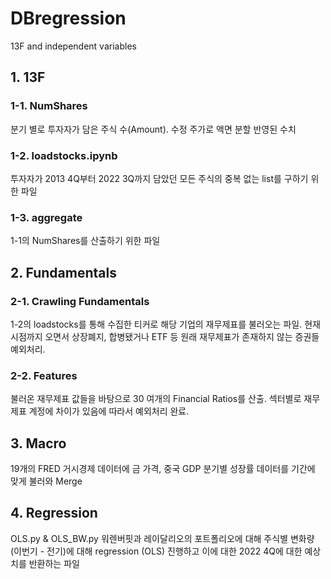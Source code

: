 # DBregression
13F and independent variables

## 1. 13F
### 1-1. NumShares
분기 별로 투자자가 담은 주식 수(Amount). 수정 주가로 액면 분할 반영된 수치
### 1-2. loadstocks.ipynb
투자자가 2013 4Q부터 2022 3Q까지 담았던 모든 주식의 중복 없는 list를 구하기 위한 파일
### 1-3. aggregate
1-1의 NumShares를 산출하기 위한 파일

## 2. Fundamentals
### 2-1. Crawling Fundamentals
1-2의 loadstocks를 통해 수집한 티커로 해당 기업의 재무제표를 불러오는 파일. 현재 시점까지 오면서 상장폐지, 합병됐거나 ETF 등 원래 재무제표가 존재하지 않는 증권들 예외처리.
### 2-2. Features
불러온 재무제표 값들을 바탕으로 30 여개의 Financial Ratios를 산출. 섹터별로 재무제표 계정에 차이가 있음에 따라서 예외처리 완료.

## 3. Macro
19개의 FRED 거시경제 데이터에 금 가격, 중국 GDP 분기별 성장률 데이터를 기간에 맞게 불러와 Merge

## 4. Regression
OLS.py & OLS_BW.py
워렌버핏과 레이달리오의 포트폴리오에 대해 주식별 변화량(이번기 - 전기)에 대해 regression (OLS) 진행하고 이에 대한 2022 4Q에 대한 예상치를 반환하는 파일

